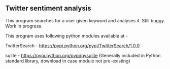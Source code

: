 ## Twitter sentiment analysis

This program searches for a user given keyword and analyses it. Still buggy. Work in progress.



This program uses following python modules available at -

TwitterSearch - https://pypi.python.org/pypi/TwitterSearch/1.0.0

sqlite - https://pypi.python.org/pypi/pysqlite (Generally included in Python standard library, download in case module not pre-existing)